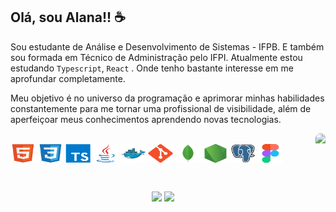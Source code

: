##  Olá, sou Alana!! ☕

Sou estudante de Análise e Desenvolvimento de Sistemas - IFPB. E também sou formada em Técnico de Administração pelo IFPI. Atualmente estou estudando `Typescript`, `React` .
Onde tenho bastante interesse em me aprofundar completamente.

 Meu objetivo é no universo da programação e aprimorar minhas habilidades constantemente para me tornar uma profissional de visibilidade, além de aperfeiçoar meus conhecimentos aprendendo novas tecnologias.

<img src= "https://user-images.githubusercontent.com/86081104/142960828-873870e4-dca6-4267-b401-fd514a51bd42.png" align = "right" height = "150px" style = "border-radius: 50px;">

<br>

<div style="display: inline_block">
  <img align="center" alt="HTML" height="30" width="40" src="https://raw.githubusercontent.com/devicons/devicon/master/icons/html5/html5-original.svg">
  <img align="center" alt="CSS" height="30" width="40" src="https://raw.githubusercontent.com/devicons/devicon/master/icons/css3/css3-original.svg">
  <img align="center" alt="Typescript" height="30" width="40" src="https://raw.githubusercontent.com/devicons/devicon/master/icons/typescript/typescript-plain.svg">
  <img align="center" alt="Java" height="30" width="40" src="https://raw.githubusercontent.com/devicons/devicon/master/icons/java/java-original.svg">
  <img align="center" alt="Docker" height="30" width="40" src="https://raw.githubusercontent.com/devicons/devicon/master/icons/docker/docker-original.svg">
  <img align="center" alt="Git" height="30" width="40" src="https://raw.githubusercontent.com/devicons/devicon/master/icons/git/git-original.svg">
  <img align="center" alt="MongoDB" height="30" width="40" src="https://raw.githubusercontent.com/devicons/devicon/master/icons/mongodb/mongodb-original.svg">
  <img align="center" alt="Nodejs" height="30" width="40" src="https://raw.githubusercontent.com/devicons/devicon/master/icons/nodejs/nodejs-original.svg">
  <img align="center" alt="Postgresql" height="30" width="40" src="https://raw.githubusercontent.com/devicons/devicon/master/icons/postgresql/postgresql-original.svg">
  <img align="center" alt="Figma" height="30" width="40" src="https://raw.githubusercontent.com/devicons/devicon/master/icons/figma/figma-original.svg">
</div>

<br> 

##
<div align="center">
  <a href="https://www.linkedin.com/in/alana-cristina-b805a5217/" target="_blank"><img src="https://img.shields.io/badge/LinkedIn-0077B5?style=for-the-badge&logo=linkedin&logoColor=white" target="_blank"></a>
  <a href = "mailto:allanacristina124@gmail.com"><img src="https://img.shields.io/badge/Gmail-D14836?style=for-the-badge&logo=gmail&logoColor=white" target"_blank"></a>
</div>
